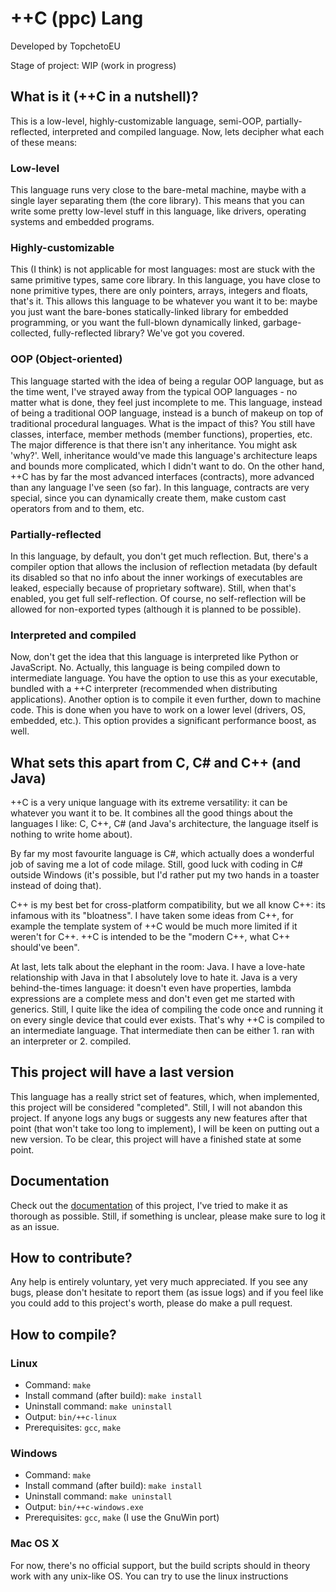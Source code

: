 
# ++C (ppc) Lang

Developed by TopchetoEU

Stage of project: WIP (work in progress)

## What is it (++C in a nutshell)?

This is a low-level, highly-customizable language, semi-OOP, partially-reflected, interpreted and compiled language. Now, lets decipher what each of these means:

### Low-level

This language runs very close to the bare-metal machine, maybe with a single layer separating them (the core library). This means that you can write some pretty low-level stuff in this language, like drivers, operating systems and embedded programs.

### Highly-customizable

This (I think) is not applicable for most languages: most are stuck with the same primitive types, same core library. In this language, you have close to none primitive types, there are only pointers, arrays, integers and floats, that's it. This allows this language to be whatever you want it to be: maybe you just want the bare-bones statically-linked library for embedded programming, or you want the full-blown dynamically linked, garbage-collected, fully-reflected library? We've got you covered.

### OOP (Object-oriented)

This language started with the idea of being a regular OOP language, but as the time went, I've strayed away from the typical OOP languages - no matter what is done, they feel just incomplete to me. This language, instead of being a traditional OOP language, instead is a bunch of makeup on top of traditional procedural languages. What is the impact of this? You still have classes, interface, member methods (member functions), properties, etc. The major difference is that there isn't any inheritance. You might ask 'why?'. Well, inheritance would've made this language's architecture leaps and bounds more complicated, which I didn't want to do. On the other hand, ++C has by far the most advanced interfaces (contracts), more advanced than any language I've seen (so far). In this language, contracts are very special, since you can dynamically create them, make custom cast operators from and to them, etc.

### Partially-reflected

In this language, by default, you don't get much reflection. But, there's a compiler option that allows the inclusion of reflection metadata (by default its disabled so that no info about the inner workings of executables are leaked, especially because of proprietary software). Still, when that's enabled, you get full self-reflection. Of course, no self-reflection will be allowed for non-exported types (although it is planned to be possible).

### Interpreted and compiled

Now, don't get the idea that this language is interpreted like Python or JavaScript. No. Actually, this language is being compiled down to intermediate language. You have the option to use this as your executable, bundled with a ++C interpreter (recommended when distributing applications). Another option is to compile it even further, down to machine code. This is done when you have to work on a lower level (drivers, OS, embedded, etc.). This option provides a significant performance boost, as well.

## What sets this apart from C, C# and C++ (and Java)

++C is a very unique language with its extreme versatility: it can be whatever you want it to be. It combines all the good things about the languages I like: C, C++, C# (and Java's architecture, the language itself is nothing to write home about).

By far my most favourite language is C#, which actually does a wonderful job of saving me a lot of code milage. Still, good luck with coding in C# outside Windows (it's possible, but I'd rather put my two hands in a toaster instead of doing that).

C++ is my best bet for cross-platform compatibility, but we all know C++: its infamous with its "bloatness". I have taken some ideas from C++, for example the template system of ++C would be much more limited if it weren't for C++. ++C is intended to be the "modern C++, what C++ should've been".

At last, lets talk about the elephant in the room: Java. I have a love-hate relationship with Java in that I absolutely love to hate it. Java is a very behind-the-times language: it doesn't even have properties, lambda expressions are a complete mess and don't even get me started with generics. Still, I quite like the idea of compiling the code once and running it on every single device that could ever exists. That's why ++C is compiled to an intermediate language. That intermediate then can be either 1. ran with an interpreter or 2. compiled.

## This project will have a last version

This language has a really strict set of features, which, when implemented, this project will be considered "completed". Still, I will not abandon this project. If anyone logs any bugs or suggests any new features after that point (that won't take too long to implement), I will be keen on putting out a new version. To be clear, this project will have a finished state at some point.

## Documentation

Check out the [documentation](./doc/index.md) of this project, I've tried to make it as thorough as possible. Still, if something is unclear, please make sure to log it as an issue.

## How to contribute?

Any help is entirely voluntary, yet very much appreciated. If you see any bugs, please don't hesitate to report them (as issue logs) and if you feel like you could add to this project's worth, please do make a pull request.

## How to compile?
### Linux

- Command: `make`
- Install command (after build): `make install`
- Uninstall command: `make uninstall`
- Output: `bin/++c-linux`
- Prerequisites: `gcc`, `make`
### Windows

- Command: `make`
- Install command (after build): `make install`
- Uninstall command: `make uninstall`
- Output: `bin/++c-windows.exe`
- Prerequisites: `gcc`, `make` (I use the GnuWin port)
### Mac OS X

For now, there's no official support, but the build scripts should in theory work with any unix-like OS. You can try to use the linux instructions
